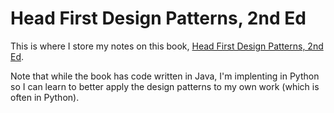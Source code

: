 # Head First Design Patterns, 2nd Ed

This is where I store my notes on this book, [Head First Design Patterns, 2nd Ed](https://learning.oreilly.com/library/view/head-first-design/9781492077992/).

Note that while the book has code written in Java, I'm implenting in Python so I can learn to better apply the design patterns to my own work (which is often in Python).
